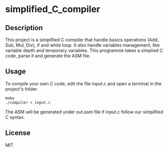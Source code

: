# simplified_C_compiler

## Description

This project is a simplified C compiler that handle basics operations (Add, Sub, Mul, Div), if and while loop.
It also handle variables management, like variable depth and temporary variables.
This programme takes a simplied C code, parse it and generate the ASM file.

## Usage

To compile your own C code, edit the file input.c and open a terminal in the project's folder.

```
make
./compiler < input.c
```

The ASM will be generated under out.asm file if input.c follow our simplified C syntax.

## License

MIT
